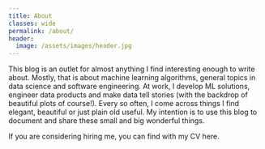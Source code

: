 ```yaml
---
title: About
classes: wide
permalink: /about/
header:
  image: /assets/images/header.jpg
---
```


This blog is an outlet for almost anything I find interesting enough to write about. Mostly, that is about machine learning algorithms, general topics in data science and software engineering. At work, I develop ML solutions, engineer data products and make data tell stories (with the backdrop of beautiful plots of course!). Every so often, I come across things I find elegant, beautiful or just plain old useful. My intention is to use this blog to document and share these small and big wonderful things.

If you are considering hiring me, you can find with my CV here.

